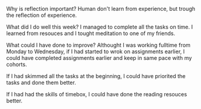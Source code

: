  Why is reflection important?
 Human don't learn from experience, but trough the reflection of experience.

 What did I do well this week?
 I managed to complete all the tasks on time. I learned from resouces and I tought meditation to one of my friends.

 What could I have done to improve?
 Althought I was working fulltime from Monday to Wednesday, if I had started to wrok on assignments earlier, I could have completed assignments earlier and keep in same pace with my cohorts.

 If I had skimmed all the tasks at the beginning, I could have priorited the tasks and done them better.

 If I had had the skills of timebox, I could have done the reading resouces better.